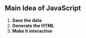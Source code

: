## Main Idea of JavaScript

1. **Save the data**
2. **Generate the HTML**
3. **Make it interactive**

